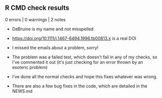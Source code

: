 ## R CMD check results

0 errors | 0 warnings | 2 notes

* DeBruine is my name and not misspelled
* https://doi.org/10.1111/j.1467-6494.1996.tb00813.x is a real DOI

* I missed the emails about a problem, sorry!
* The problem was a failed test, which doesn't fail in any of my checks, so I've commented it out (it's just checking for an error thrown by an esoteric problem)
* I've done all the normal checks and hope this fixes whatever was wrong.
* There are also a few bug fixes in the code, which are detailed in the NEWS.md
